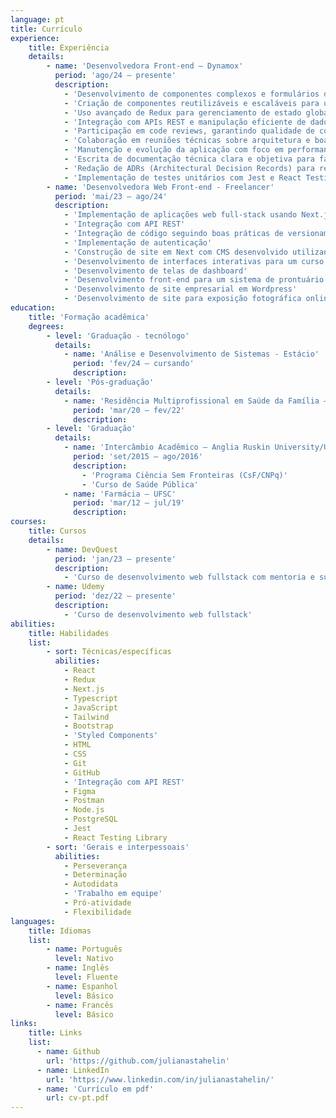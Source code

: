 ```yaml
---
language: pt
title: Currículo
experience: 
    title: Experiência
    details:
        - name: 'Desenvolvedora Front-end – Dynamox'
          period: 'ago/24 – presente'
          description:
            - 'Desenvolvimento de componentes complexos e formulários dinâmicos com validações usando React e TypeScript'
            - 'Criação de componentes reutilizáveis e escaláveis para uso por outras equipes de desenvolvimento'
            - 'Uso avançado de Redux para gerenciamento de estado global'
            - 'Integração com APIs REST e manipulação eficiente de dados assíncronos'
            - 'Participação em code reviews, garantindo qualidade de código, legibilidade e performance'
            - 'Colaboração em reuniões técnicas sobre arquitetura e boas práticas de front-end'
            - 'Manutenção e evolução da aplicação com foco em performance e aderência ao design system'
            - 'Escrita de documentação técnica clara e objetiva para facilitar o uso e manutenção do código'
            - 'Redação de ADRs (Architectural Decision Records) para registrar decisões técnicas importantes'
            - 'Implementação de testes unitários com Jest e React Testing Library'
        - name: 'Desenvolvedora Web Front-end - Freelancer'
          period: 'mai/23 – ago/24'
          description:
            - 'Implementação de aplicações web full-stack usando Next.js, Typescript, Tailwind, Redux e Framer-motion'
            - 'Integração com API REST'
            - 'Integração de código seguindo boas práticas de versionamento e Git feature branch workflow'
            - 'Implementação de autenticação'
            - 'Construção de site em Next com CMS desenvolvido utilizando a API do Notion'
            - 'Desenvolvimento de interfaces interativas para um curso online da UNA-SUS'
            - 'Desenvolvimento de telas de dashboard'
            - 'Desenvolvimento front-end para um sistema de prontuário eletrônico'
            - 'Desenvolvimento de site empresarial em Wordpress'
            - 'Desenvolvimento de site para exposição fotográfica online com recursos de acessibilidade'
education:
    title: 'Formação acadêmica'
    degrees:
        - level: 'Graduação - tecnólogo'
          details:
            - name: 'Análise e Desenvolvimento de Sistemas - Estácio'
              period: 'fev/24 – cursando'
              description: 
        - level: 'Pós-graduação'
          details:
            - name: 'Residência Multiprofissional em Saúde da Família – UFSC'
              period: 'mar/20 – fev/22'
              description: 
        - level: 'Graduação'
          details:
            - name: 'Intercâmbio Acadêmico – Anglia Ruskin University/UK'
              period: 'set/2015 – ago/2016'
              description:
                - 'Programa Ciência Sem Fronteiras (CsF/CNPq)'
                - 'Curso de Saúde Pública'
            - name: 'Farmácia – UFSC'
              period: 'mar/12 – jul/19'
              description: 
courses:
    title: Cursos
    details:
        - name: DevQuest
          period: 'jan/23 – presente'
          description: 
            - 'Curso de desenvolvimento web fullstack com mentoria e suporte'
        - name: Udemy
          period: 'dez/22 – presente'
          description:
            - 'Curso de desenvolvimento web fullstack'
abilities: 
    title: Habilidades 
    list:          
        - sort: Técnicas/específicas 
          abilities:
            - React
            - Redux
            - Next.js
            - Typescript
            - JavaScript
            - Tailwind
            - Bootstrap
            - 'Styled Components'
            - HTML
            - CSS
            - Git
            - GitHub
            - 'Integração com API REST'
            - Figma
            - Postman
            - Node.js
            - PostgreSQL
            - Jest
            - React Testing Library
        - sort: 'Gerais e interpessoais'
          abilities: 
            - Perseverança
            - Determinação
            - Autodidata
            - 'Trabalho em equipe' 
            - Pró-atividade
            - Flexibilidade
languages:
    title: Idiomas
    list: 
        - name: Português 
          level: Nativo
        - name: Inglês 
          level: Fluente
        - name: Espanhol
          level: Básico
        - name: Francês
          level: Básico
links: 
    title: Links
    list: 
      - name: Github
        url: 'https://github.com/julianastahelin'
      - name: LinkedIn
        url: 'https://www.linkedin.com/in/julianastahelin/'
      - name: 'Currículo em pdf'
        url: cv-pt.pdf
---
```

